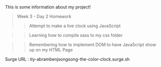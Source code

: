 This is some information about my project!

> Week 3 - Day 2 Homework
>> Attempt to make a live clock using JavaScript

>> Learning how to compile sass to my css folder

>> Remembering how to implement DOM to have JavaScript show up on my HTML Page

Surge URL : tiy-abrambenjsongsong-the-color-clock.surge.sh

